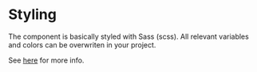 
# Styling

The component is basically styled with Sass (scss). All relevant variables and colors can be overwriten in your project.

See [here](https://github.com/ckotzbauer/simple-tree-component/tree/main/dist/scss) for more info.
